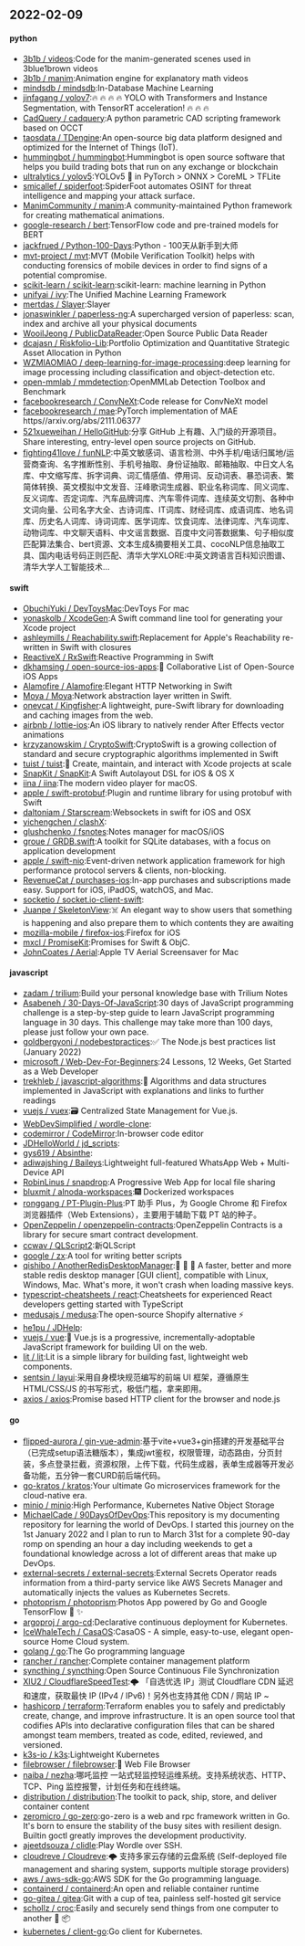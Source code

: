 ## 2022-02-09

#### python
* [3b1b / videos](https://github.com/3b1b/videos):Code for the manim-generated scenes used in 3blue1brown videos
* [3b1b / manim](https://github.com/3b1b/manim):Animation engine for explanatory math videos
* [mindsdb / mindsdb](https://github.com/mindsdb/mindsdb):In-Database Machine Learning
* [jinfagang / yolov7](https://github.com/jinfagang/yolov7):🔥
🔥
🔥
🔥
YOLO with Transformers and Instance Segmentation, with TensorRT acceleration!
🔥
🔥
🔥
* [CadQuery / cadquery](https://github.com/CadQuery/cadquery):A python parametric CAD scripting framework based on OCCT
* [taosdata / TDengine](https://github.com/taosdata/TDengine):An open-source big data platform designed and optimized for the Internet of Things (IoT).
* [hummingbot / hummingbot](https://github.com/hummingbot/hummingbot):Hummingbot is open source software that helps you build trading bots that run on any exchange or blockchain
* [ultralytics / yolov5](https://github.com/ultralytics/yolov5):YOLOv5
🚀
in PyTorch > ONNX > CoreML > TFLite
* [smicallef / spiderfoot](https://github.com/smicallef/spiderfoot):SpiderFoot automates OSINT for threat intelligence and mapping your attack surface.
* [ManimCommunity / manim](https://github.com/ManimCommunity/manim):A community-maintained Python framework for creating mathematical animations.
* [google-research / bert](https://github.com/google-research/bert):TensorFlow code and pre-trained models for BERT
* [jackfrued / Python-100-Days](https://github.com/jackfrued/Python-100-Days):Python - 100天从新手到大师
* [mvt-project / mvt](https://github.com/mvt-project/mvt):MVT (Mobile Verification Toolkit) helps with conducting forensics of mobile devices in order to find signs of a potential compromise.
* [scikit-learn / scikit-learn](https://github.com/scikit-learn/scikit-learn):scikit-learn: machine learning in Python
* [unifyai / ivy](https://github.com/unifyai/ivy):The Unified Machine Learning Framework
* [mertdas / Slayer](https://github.com/mertdas/Slayer):Slayer
* [jonaswinkler / paperless-ng](https://github.com/jonaswinkler/paperless-ng):A supercharged version of paperless: scan, index and archive all your physical documents
* [WooilJeong / PublicDataReader](https://github.com/WooilJeong/PublicDataReader):Open Source Public Data Reader
* [dcajasn / Riskfolio-Lib](https://github.com/dcajasn/Riskfolio-Lib):Portfolio Optimization and Quantitative Strategic Asset Allocation in Python
* [WZMIAOMIAO / deep-learning-for-image-processing](https://github.com/WZMIAOMIAO/deep-learning-for-image-processing):deep learning for image processing including classification and object-detection etc.
* [open-mmlab / mmdetection](https://github.com/open-mmlab/mmdetection):OpenMMLab Detection Toolbox and Benchmark
* [facebookresearch / ConvNeXt](https://github.com/facebookresearch/ConvNeXt):Code release for ConvNeXt model
* [facebookresearch / mae](https://github.com/facebookresearch/mae):PyTorch implementation of MAE https//arxiv.org/abs/2111.06377
* [521xueweihan / HelloGitHub](https://github.com/521xueweihan/HelloGitHub):分享 GitHub 上有趣、入门级的开源项目。Share interesting, entry-level open source projects on GitHub.
* [fighting41love / funNLP](https://github.com/fighting41love/funNLP):中英文敏感词、语言检测、中外手机/电话归属地/运营商查询、名字推断性别、手机号抽取、身份证抽取、邮箱抽取、中日文人名库、中文缩写库、拆字词典、词汇情感值、停用词、反动词表、暴恐词表、繁简体转换、英文模拟中文发音、汪峰歌词生成器、职业名称词库、同义词库、反义词库、否定词库、汽车品牌词库、汽车零件词库、连续英文切割、各种中文词向量、公司名字大全、古诗词库、IT词库、财经词库、成语词库、地名词库、历史名人词库、诗词词库、医学词库、饮食词库、法律词库、汽车词库、动物词库、中文聊天语料、中文谣言数据、百度中文问答数据集、句子相似度匹配算法集合、bert资源、文本生成&摘要相关工具、cocoNLP信息抽取工具、国内电话号码正则匹配、清华大学XLORE:中英文跨语言百科知识图谱、清华大学人工智能技术…

#### swift
* [ObuchiYuki / DevToysMac](https://github.com/ObuchiYuki/DevToysMac):DevToys For mac
* [yonaskolb / XcodeGen](https://github.com/yonaskolb/XcodeGen):A Swift command line tool for generating your Xcode project
* [ashleymills / Reachability.swift](https://github.com/ashleymills/Reachability.swift):Replacement for Apple's Reachability re-written in Swift with closures
* [ReactiveX / RxSwift](https://github.com/ReactiveX/RxSwift):Reactive Programming in Swift
* [dkhamsing / open-source-ios-apps](https://github.com/dkhamsing/open-source-ios-apps):📱
Collaborative List of Open-Source iOS Apps
* [Alamofire / Alamofire](https://github.com/Alamofire/Alamofire):Elegant HTTP Networking in Swift
* [Moya / Moya](https://github.com/Moya/Moya):Network abstraction layer written in Swift.
* [onevcat / Kingfisher](https://github.com/onevcat/Kingfisher):A lightweight, pure-Swift library for downloading and caching images from the web.
* [airbnb / lottie-ios](https://github.com/airbnb/lottie-ios):An iOS library to natively render After Effects vector animations
* [krzyzanowskim / CryptoSwift](https://github.com/krzyzanowskim/CryptoSwift):CryptoSwift is a growing collection of standard and secure cryptographic algorithms implemented in Swift
* [tuist / tuist](https://github.com/tuist/tuist):🚀
Create, maintain, and interact with Xcode projects at scale
* [SnapKit / SnapKit](https://github.com/SnapKit/SnapKit):A Swift Autolayout DSL for iOS & OS X
* [iina / iina](https://github.com/iina/iina):The modern video player for macOS.
* [apple / swift-protobuf](https://github.com/apple/swift-protobuf):Plugin and runtime library for using protobuf with Swift
* [daltoniam / Starscream](https://github.com/daltoniam/Starscream):Websockets in swift for iOS and OSX
* [yichengchen / clashX](https://github.com/yichengchen/clashX):
* [glushchenko / fsnotes](https://github.com/glushchenko/fsnotes):Notes manager for macOS/iOS
* [groue / GRDB.swift](https://github.com/groue/GRDB.swift):A toolkit for SQLite databases, with a focus on application development
* [apple / swift-nio](https://github.com/apple/swift-nio):Event-driven network application framework for high performance protocol servers & clients, non-blocking.
* [RevenueCat / purchases-ios](https://github.com/RevenueCat/purchases-ios):In-app purchases and subscriptions made easy. Support for iOS, iPadOS, watchOS, and Mac.
* [socketio / socket.io-client-swift](https://github.com/socketio/socket.io-client-swift):
* [Juanpe / SkeletonView](https://github.com/Juanpe/SkeletonView):☠️
An elegant way to show users that something is happening and also prepare them to which contents they are awaiting
* [mozilla-mobile / firefox-ios](https://github.com/mozilla-mobile/firefox-ios):Firefox for iOS
* [mxcl / PromiseKit](https://github.com/mxcl/PromiseKit):Promises for Swift & ObjC.
* [JohnCoates / Aerial](https://github.com/JohnCoates/Aerial):Apple TV Aerial Screensaver for Mac

#### javascript
* [zadam / trilium](https://github.com/zadam/trilium):Build your personal knowledge base with Trilium Notes
* [Asabeneh / 30-Days-Of-JavaScript](https://github.com/Asabeneh/30-Days-Of-JavaScript):30 days of JavaScript programming challenge is a step-by-step guide to learn JavaScript programming language in 30 days. This challenge may take more than 100 days, please just follow your own pace.
* [goldbergyoni / nodebestpractices](https://github.com/goldbergyoni/nodebestpractices):✅
The Node.js best practices list (January 2022)
* [microsoft / Web-Dev-For-Beginners](https://github.com/microsoft/Web-Dev-For-Beginners):24 Lessons, 12 Weeks, Get Started as a Web Developer
* [trekhleb / javascript-algorithms](https://github.com/trekhleb/javascript-algorithms):📝
Algorithms and data structures implemented in JavaScript with explanations and links to further readings
* [vuejs / vuex](https://github.com/vuejs/vuex):🗃️
Centralized State Management for Vue.js.
* [WebDevSimplified / wordle-clone](https://github.com/WebDevSimplified/wordle-clone):
* [codemirror / CodeMirror](https://github.com/codemirror/CodeMirror):In-browser code editor
* [JDHelloWorld / jd_scripts](https://github.com/JDHelloWorld/jd_scripts):
* [gys619 / Absinthe](https://github.com/gys619/Absinthe):
* [adiwajshing / Baileys](https://github.com/adiwajshing/Baileys):Lightweight full-featured WhatsApp Web + Multi-Device API
* [RobinLinus / snapdrop](https://github.com/RobinLinus/snapdrop):A Progressive Web App for local file sharing
* [bluxmit / alnoda-workspaces](https://github.com/bluxmit/alnoda-workspaces):🎆
Dockerized workspaces
* [ronggang / PT-Plugin-Plus](https://github.com/ronggang/PT-Plugin-Plus):PT 助手 Plus，为 Google Chrome 和 Firefox 浏览器插件（Web Extensions），主要用于辅助下载 PT 站的种子。
* [OpenZeppelin / openzeppelin-contracts](https://github.com/OpenZeppelin/openzeppelin-contracts):OpenZeppelin Contracts is a library for secure smart contract development.
* [ccwav / QLScript2](https://github.com/ccwav/QLScript2):新QLScript
* [google / zx](https://github.com/google/zx):A tool for writing better scripts
* [qishibo / AnotherRedisDesktopManager](https://github.com/qishibo/AnotherRedisDesktopManager):🚀
🚀
🚀
A faster, better and more stable redis desktop manager [GUI client], compatible with Linux, Windows, Mac. What's more, it won't crash when loading massive keys.
* [typescript-cheatsheets / react](https://github.com/typescript-cheatsheets/react):Cheatsheets for experienced React developers getting started with TypeScript
* [medusajs / medusa](https://github.com/medusajs/medusa):The open-source Shopify alternative
⚡️
* [he1pu / JDHelp](https://github.com/he1pu/JDHelp):
* [vuejs / vue](https://github.com/vuejs/vue):🖖
Vue.js is a progressive, incrementally-adoptable JavaScript framework for building UI on the web.
* [lit / lit](https://github.com/lit/lit):Lit is a simple library for building fast, lightweight web components.
* [sentsin / layui](https://github.com/sentsin/layui):采用自身模块规范编写的前端 UI 框架，遵循原生 HTML/CSS/JS 的书写形式，极低门槛，拿来即用。
* [axios / axios](https://github.com/axios/axios):Promise based HTTP client for the browser and node.js

#### go
* [flipped-aurora / gin-vue-admin](https://github.com/flipped-aurora/gin-vue-admin):基于vite+vue3+gin搭建的开发基础平台（已完成setup语法糖版本），集成jwt鉴权，权限管理，动态路由，分页封装，多点登录拦截，资源权限，上传下载，代码生成器，表单生成器等开发必备功能，五分钟一套CURD前后端代码。
* [go-kratos / kratos](https://github.com/go-kratos/kratos):Your ultimate Go microservices framework for the cloud-native era.
* [minio / minio](https://github.com/minio/minio):High Performance, Kubernetes Native Object Storage
* [MichaelCade / 90DaysOfDevOps](https://github.com/MichaelCade/90DaysOfDevOps):This repository is my documenting repository for learning the world of DevOps. I started this journey on the 1st January 2022 and I plan to run to March 31st for a complete 90-day romp on spending an hour a day including weekends to get a foundational knowledge across a lot of different areas that make up DevOps.
* [external-secrets / external-secrets](https://github.com/external-secrets/external-secrets):External Secrets Operator reads information from a third-party service like AWS Secrets Manager and automatically injects the values as Kubernetes Secrets.
* [photoprism / photoprism](https://github.com/photoprism/photoprism):Photos App powered by Go and Google TensorFlow
🌈
✨
* [argoproj / argo-cd](https://github.com/argoproj/argo-cd):Declarative continuous deployment for Kubernetes.
* [IceWhaleTech / CasaOS](https://github.com/IceWhaleTech/CasaOS):CasaOS - A simple, easy-to-use, elegant open-source Home Cloud system.
* [golang / go](https://github.com/golang/go):The Go programming language
* [rancher / rancher](https://github.com/rancher/rancher):Complete container management platform
* [syncthing / syncthing](https://github.com/syncthing/syncthing):Open Source Continuous File Synchronization
* [XIU2 / CloudflareSpeedTest](https://github.com/XIU2/CloudflareSpeedTest):🌩
「自选优选 IP」测试 Cloudflare CDN 延迟和速度，获取最快 IP (IPv4 / IPv6)！另外也支持其他 CDN / 网站 IP ~
* [hashicorp / terraform](https://github.com/hashicorp/terraform):Terraform enables you to safely and predictably create, change, and improve infrastructure. It is an open source tool that codifies APIs into declarative configuration files that can be shared amongst team members, treated as code, edited, reviewed, and versioned.
* [k3s-io / k3s](https://github.com/k3s-io/k3s):Lightweight Kubernetes
* [filebrowser / filebrowser](https://github.com/filebrowser/filebrowser):📂
Web File Browser
* [naiba / nezha](https://github.com/naiba/nezha):哪吒监控 一站式轻监控轻运维系统。支持系统状态、HTTP、TCP、Ping 监控报警，计划任务和在线终端。
* [distribution / distribution](https://github.com/distribution/distribution):The toolkit to pack, ship, store, and deliver container content
* [zeromicro / go-zero](https://github.com/zeromicro/go-zero):go-zero is a web and rpc framework written in Go. It's born to ensure the stability of the busy sites with resilient design. Builtin goctl greatly improves the development productivity.
* [ajeetdsouza / clidle](https://github.com/ajeetdsouza/clidle):Play Wordle over SSH.
* [cloudreve / Cloudreve](https://github.com/cloudreve/Cloudreve):🌩
支持多家云存储的云盘系统 (Self-deployed file management and sharing system, supports multiple storage providers)
* [aws / aws-sdk-go](https://github.com/aws/aws-sdk-go):AWS SDK for the Go programming language.
* [containerd / containerd](https://github.com/containerd/containerd):An open and reliable container runtime
* [go-gitea / gitea](https://github.com/go-gitea/gitea):Git with a cup of tea, painless self-hosted git service
* [schollz / croc](https://github.com/schollz/croc):Easily and securely send things from one computer to another
🐊
📦
* [kubernetes / client-go](https://github.com/kubernetes/client-go):Go client for Kubernetes.

